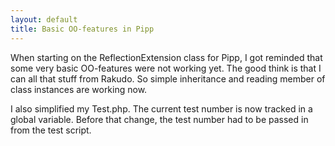 ```yaml
---
layout: default
title: Basic OO-features in Pipp
---
```


When starting on the ReflectionExtension class for Pipp, I got reminded that some very basic OO-features were not working yet. The good think is that I can all that stuff from Rakudo. So simple inheritance and reading member of class instances are working now.

I also simplified my Test.php. The current test number is now tracked in a global variable. Before that change, the test number had to be passed in from the test script.
